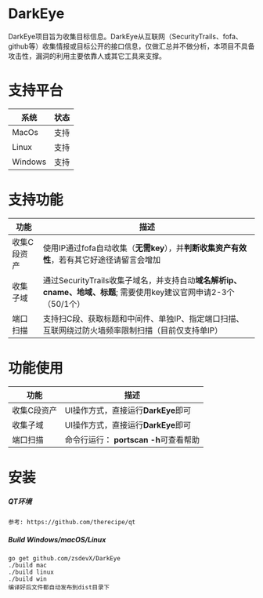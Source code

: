 # DarkEye

DarkEye项目旨为收集目标信息。DarkEye从互联网（SecurityTrails、fofa、github等）收集情报或目标公开的接口信息，仅做汇总并不做分析，本项目不具备攻击性，漏洞的利用主要依靠人或其它工具来支撑。


支持平台
===
|系统 |状态|
|--------------------------|----------------|
|MacOs | 支持|
|Linux | 支持|
|Windows | 支持|


支持功能
===
|功能 |描述|
|--------------------------|----------------|
|收集C段资产 | 使用IP通过fofa自动收集（**无需key**），并**判断收集资产有效性**，若有其它好途径请留言会增加|
|收集子域 | 通过SecurityTrails收集子域名，并支持自动**域名解析ip、cname、地域、标题**; 需要使用key建议官网申请2-3个（50/1个）|
|端口扫描 | 支持扫C段、获取标题和中间件、单独IP、指定端口扫描、互联网绕过防火墙频率限制扫描（目前仅支持单IP）|



功能使用
===
|功能 |描述|
|--------------------------|----------------|
|收集C段资产| UI操作方式，直接运行**DarkEye**即可|
|收集子域| UI操作方式，直接运行**DarkEye**即可|
|端口扫描 | 命令行运行： **portscan -h**可查看帮助|


安装
===

##### QT环境

```qt
参考: https://github.com/therecipe/qt
```

##### Build Windows/macOS/Linux

```golnag
go get github.com/zsdevX/DarkEye
./build mac
./build linux
./build win
编译好后文件都自动发布到dist目录下

```

